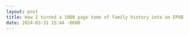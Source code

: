 ```yaml
---
layout: post
title: How I turned a 1000 page tome of family history into an EPUB
date: 2024-03-31 15:44 -0600
---
```

